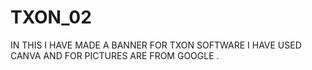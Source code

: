 # TXON_02
IN THIS I HAVE MADE A BANNER FOR TXON SOFTWARE I HAVE USED CANVA AND FOR PICTURES ARE FROM GOOGLE .
